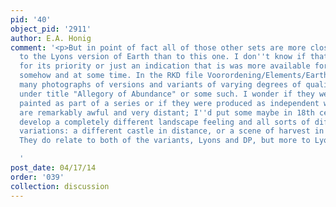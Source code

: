 ```yaml
---
pid: '40'
object_pid: '2911'
author: E.A. Honig
comment: '<p>But in point of fact all of those other sets are more closely related
  to the Lyons version of Earth than to this one. I don''t know if that is an argument
  for its priority or just an indication that is was more available for imitation
  somehow and at some time. In the RKD file Voorordening/Elements/Earth there are
  many photographs of versions and variants of varying degrees of quality. Some go
  under title "Allegory of Abundance" or some such. I wonder if they were originally
  painted as part of a series or if they were produced as independent works. Some
  are remarkably awful and very distant; I''d put some maybe in 18th century. They
  develop a completely different landscape feeling and all sorts of different landscape
  variations: a different castle in distance, or a scene of harvest in the fields.
  They do relate to both of the variants, Lyons and DP, but more to Lyons.</p>

  '
post_date: 04/17/14
order: '039'
collection: discussion
---
```

